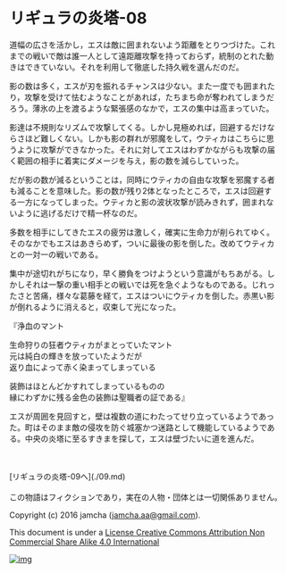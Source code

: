 # リギュラの炎塔-08

道幅の広さを活かし，エスは敵に囲まれないよう距離をとりつづけた。これ  
までの戦いで敵は誰一人として遠距離攻撃を持っておらず，統制のとれた動  
きはできていない。それを利用して徹底した持久戦を選んだのだ。  

影の数は多く，エスが刃を振れるチャンスは少ない。また一度でも囲まれた  
り，攻撃を受けて怯むようなことがあれば，たちまち命が奪われてしまうだ  
ろう。薄氷の上を渡るような緊張感のなかで，エスの集中は高まっていた。  

影達は不規則なリズムで攻撃してくる。しかし見極めれば，回避するだけな  
らさほど難しくない。しかも影の群れが邪魔をして，ウティカはこちらに思  
うように攻撃ができなかった。それに対してエスはわずかながらも攻撃の届  
く範囲の相手に着実にダメージを与え，影の数を減らしていった。  

だが影の数が減るということは，同時にウティカの自由な攻撃を邪魔する者  
も減ることを意味した。影の数が残り2体となったところで，エスは回避す  
る一方になってしまった。ウティカと影の波状攻撃が読みきれず，囲まれな  
いように逃げるだけで精一杯なのだ。  

多数を相手にしてきたエスの疲労は激しく，確実に生命力が削られてゆく。  
そのなかでもエスはあきらめず，ついに最後の影を倒した。改めてウティカ  
との一対一の戦いである。  

集中が途切れがちになり，早く勝負をつけようという意識がもちあがる。し  
かしそれは一撃の重い相手との戦いでは死を急ぐようなものである。じれっ  
たさと苦痛，様々な葛藤を経て，エスはついにウティカを倒した。赤黒い影  
が倒れるように消えると，収束して光になった。  

『浄血のマント  

生命狩りの狂者ウティカがまとっていたマント  
元は純白の輝きを放っていたようだが  
返り血によって赤く染まってしまっている  

装飾はほとんどかすれてしまっているものの  
縁にわずかに残る金色の装飾は聖職者の証である』  

エスが周囲を見回すと，壁は複数の道にわたってせり立っているようであっ  
た。町はそのまま敵の侵攻を防ぐ城塞かつ迷路として機能しているようであ  
る。中央の炎塔に至るすきまを探して，エスは壁づたいに道を進んだ。  

<br>  
<br>  
[リギュラの炎塔-09へ](./09.md)  

<br>  
<br>  
この物語はフィクションであり，実在の人物・団体とは一切関係ありません。  

Copyright (c) 2016 jamcha (jamcha.aa@gmail.com).  

This document is under a [License Creative Commons Attribution Non Commercial Share Alike 4.0 International](http://creativecommons.org/licenses/by-nc-sa/4.0/deed)  

[![img](http://i.creativecommons.org/l/by-nc-sa/3.0/80x15.png)](http://creativecommons.org/licenses/by-nc-sa/4.0/deed)